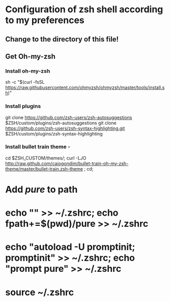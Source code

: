# Configuration of zsh shell according to my preferences

## Change to the directory of this file!

## Get Oh-my-zsh

### Install oh-my-zsh
sh -c "$(curl -fsSL https://raw.githubusercontent.com/ohmyzsh/ohmyzsh/master/tools/install.sh)"

### Install plugins
git clone https://github.com/zsh-users/zsh-autosuggestions $ZSH/custom/plugins/zsh-autosuggestions
git clone https://github.com/zsh-users/zsh-syntax-highlighting.git $ZSH/custom/plugins/zsh-syntax-highlighting

### Install bullet train theme - 
cd $ZSH_CUSTOM/themes/; curl -LJO http://raw.github.com/caiogondim/bullet-train-oh-my-zsh-theme/master/bullet-train.zsh-theme ; cd;

# Add _pure_ to path
# echo "" >> ~/.zshrc; echo fpath+=$(pwd)/pure >> ~/.zshrc
# echo "autoload -U promptinit; promptinit" >> ~/.zshrc; echo "prompt pure" >> ~/.zshrc
# source ~/.zshrc

